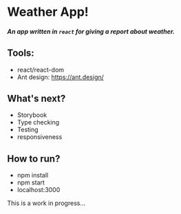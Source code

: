 # Weather App!

##### An app written in `react` for giving a report about weather. 

## Tools:
* react/react-dom
* Ant design: https://ant.design/

## What's next?
* Storybook
* Type checking
* Testing
* responsiveness 

## How to run?
* npm install
* npm start
* localhost:3000

This is a work in progress...

